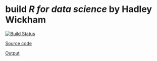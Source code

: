 # build _R for data science_ by Hadley Wickham 
[![Build Status](https://travis-ci.com/dongzhuoer/build-bookdown.svg?token=CyRgUWsqWCctKvAxMXto&branch=hadley-r4ds)](https://travis-ci.com/dongzhuoer/build-bookdown)

[Source code](https://github.com/hadley/r4ds)

[Output](https://bookdown.dongzhuoer.com/hadley/r4ds)
